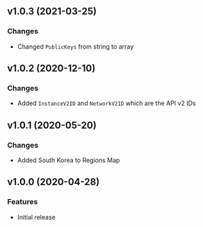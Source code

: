 ## v1.0.3 (2021-03-25)
### Changes
* Changed `PublicKeys` from string to array

## v1.0.2 (2020-12-10)
### Changes
* Added `InstanceV2ID` and `NetworkV2ID` which are the API v2 IDs

## v1.0.1 (2020-05-20)
### Changes
* Added South Korea to Regions Map

## v1.0.0 (2020-04-28)
### Features
* Initial release
